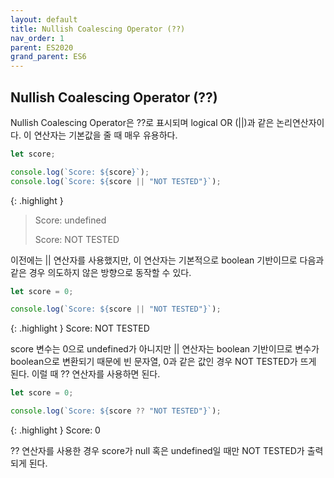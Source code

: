 ```yaml
---
layout: default
title: Nullish Coalescing Operator (??)
nav_order: 1
parent: ES2020
grand_parent: ES6
---
```


## Nullish Coalescing Operator (??)

Nullish Coalescing Operator은 ??로 표시되며 logical OR (||)과 같은 논리연산자이다. 이 연산자는 기본값을 줄 때 매우 유용하다.

```js
let score;

console.log(`Score: ${score}`);
console.log(`Score: ${score || "NOT TESTED"}`);
```

{: .highlight }

> Score: undefined
>
> Score: NOT TESTED

이전에는 || 연산자를 사용했지만, 이 연산자는 기본적으로 boolean 기반이므로 다음과 같은 경우 의도하지 않은 방향으로 동작할 수 있다.

```js
let score = 0;

console.log(`Score: ${score || "NOT TESTED"}`);
```

{: .highlight }
Score: NOT TESTED

score 변수는 0으로 undefined가 아니지만 || 연산자는 boolean 기반이므로 변수가 boolean으로 변환되기 때문에 빈 문자열, 0과 같은 값인 경우 NOT TESTED가 뜨게 된다. 이럴 때 ?? 연산자를 사용하면 된다.

```js
let score = 0;

console.log(`Score: ${score ?? "NOT TESTED"}`);
```

{: .highlight }
Score: 0

?? 연산자를 사용한 경우 score가 null 혹은 undefined일 때만 NOT TESTED가 출력되게 된다.

